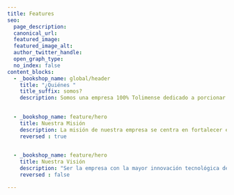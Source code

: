 ```yaml
---
title: Features
seo:
  page_description:
  canonical_url:
  featured_image:
  featured_image_alt:
  author_twitter_handle:
  open_graph_type:
  no_index: false
content_blocks:
  - _bookshop_name: global/header
    title: "¿Quiénes "
    title_suffix: somos?
    description: Somos una empresa 100% Tolimense dedicado a porcionar soluciones tecnológicas a las necesidades empresariales, gubernamentales y agroindustriales de la región, a través de la planeación e implementación de proyectos basados en la aplicación práctica de las tecnologías más innovadoras. Desarrollamos soluciones robustas y creativas, con el firme objetivo de incrementar su productividad.
    

  - _bookshop_name: feature/hero
    title: Nuestra Misión
    description: La misión de nuestra empresa se centra en fortalecer el área tecnológica de la región, convirtiéndola en un pilar fundamental para lograr un incremento de la productividad y competitividad de nuestro departamento y un mayor impacto socio económico en el ámbito nacional.
    reversed : true

    
  - _bookshop_name: feature/hero
    title: Nuestra Visión
    description: "Ser la empresa con la mayor innovación tecnológica de la región, reconocidos como una autoridad en la planeación y ejecución de proyectos tecnológicos de conectividad, automatización y gestión de organizaciones privadas, publicas y mixtas"
    reversed : false

---
```

